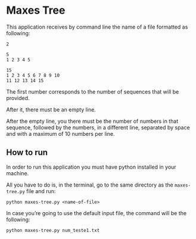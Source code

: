 # Maxes Tree

This application receives by command line the name of a file formatted as following:

```
2

5
1 2 3 4 5

15
1 2 3 4 5 6 7 8 9 10
11 12 13 14 15
```

The first number corresponds to the number of sequences that will be provided.

After it, there must be an empty line.

After the empty line, you there must be the number of numbers in that sequence, followed by the numbers, in a different line, separated by space and with a maximum of 10 numbers per line.

## How to run

In order to run this application you must have python installed in your machine.

All you have to do is, in the terminal, go to the same directory as the `maxes-tree.py` file and run:

```
python maxes-tree.py <name-of-file>
```

In case you’re going to use the default input file, the command will be the following:

```
python maxes-tree.py num_teste1.txt
```
